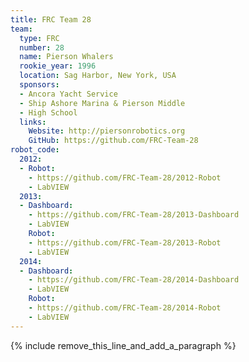 ```yaml
---
title: FRC Team 28
team:
  type: FRC
  number: 28
  name: Pierson Whalers
  rookie_year: 1996
  location: Sag Harbor, New York, USA
  sponsors:
  - Ancora Yacht Service
  - Ship Ashore Marina & Pierson Middle
  - High School
  links:
    Website: http://piersonrobotics.org
    GitHub: https://github.com/FRC-Team-28
robot_code:
  2012:
  - Robot:
    - https://github.com/FRC-Team-28/2012-Robot
    - LabVIEW
  2013:
  - Dashboard:
    - https://github.com/FRC-Team-28/2013-Dashboard
    - LabVIEW
    Robot:
    - https://github.com/FRC-Team-28/2013-Robot
    - LabVIEW
  2014:
  - Dashboard:
    - https://github.com/FRC-Team-28/2014-Dashboard
    - LabVIEW
    Robot:
    - https://github.com/FRC-Team-28/2014-Robot
    - LabVIEW
---
```


{% include remove_this_line_and_add_a_paragraph %}